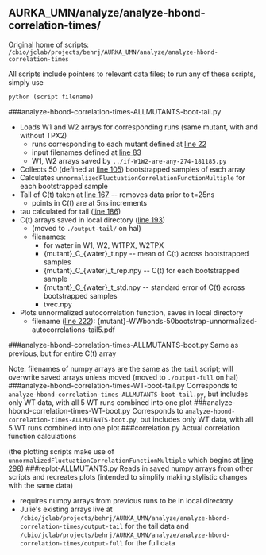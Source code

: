 ## AURKA_UMN/analyze/analyze-hbond-correlation-times/
Original home of scripts: `/cbio/jclab/projects/behrj/AURKA_UMN/analyze/analyze-hbond-correlation-times`

All scripts include pointers to relevant data files; to run any of these scripts, simply use 
```
python (script filename)
```
###analyze-hbond-correlation-times-ALLMUTANTS-boot-tail.py
* Loads W1 and W2 arrays for corresponding runs (same mutant, with and without TPX2)
  * runs corresponding to each mutant defined at [line 22](https://github.com/choderalab/AURKA_UMN/blob/master/analyze/analyze-hbond-correlation-times/analyze-hbond-correlation-times-ALLMUTANTS-boot-tail.py#L22-L35)
  * input filenames defined at [line 83](https://github.com/choderalab/AURKA_UMN/blob/master/analyze/analyze-hbond-correlation-times/analyze-hbond-correlation-times-ALLMUTANTS-boot-tail.py#L83-L86)
  * W1, W2 arrays saved by `../if-W1W2-are-any-274-181185.py`
* Collects 50 (defined at [line 105](https://github.com/choderalab/AURKA_UMN/blob/master/analyze/analyze-hbond-correlation-times/analyze-hbond-correlation-times-ALLMUTANTS-boot-tail.py#L105)) bootstrapped samples of each array
* Calculates `unnormalizedFluctuationCorrelationFunctionMultiple` for each bootstrapped sample
* Tail of C(t) taken at [line 167](https://github.com/choderalab/AURKA_UMN/blob/master/analyze/analyze-hbond-correlation-times/analyze-hbond-correlation-times-ALLMUTANTS-boot-tail.py#L167-L172) -- removes data prior to t=25ns
  * points in C(t) are at 5ns increments
* tau calculated for tail ([line 186](https://github.com/choderalab/AURKA_UMN/blob/master/analyze/analyze-hbond-correlation-times/analyze-hbond-correlation-times-ALLMUTANTS-boot-tail.py#L186-L189))
* C(t) arrays saved in local directory ([line 193](https://github.com/choderalab/AURKA_UMN/blob/master/analyze/analyze-hbond-correlation-times/analyze-hbond-correlation-times-ALLMUTANTS-boot-tail.py#L193-L204))
  * (moved to `./output-tail/` on hal)
  * filenames:
    * for water in W1, W2, W1TPX, W2TPX
    * {mutant}\_C_{water}_t.npy -- mean of C(t) across bootstrapped samples
    * {mutant}\_C_{water}_t_rep.npy -- C(t) for each bootstrapped sample
    * {mutant}\_C_{water}_t_std.npy -- standard error of C(t) across bootstrapped samples
    * tvec.npy 
* Plots unnormalized autocorrelation function, saves in local directory
  * filename ([line 222](https://github.com/choderalab/AURKA_UMN/blob/master/analyze/analyze-hbond-correlation-times/analyze-hbond-correlation-times-ALLMUTANTS-boot-tail.py#L222)): {mutant}-WWbonds-50bootstrap-unnormalized-autocorrelations-tail5.pdf

###analyze-hbond-correlation-times-ALLMUTANTS-boot.py
Same as previous, but for entire C(t) array

Note: filenames of numpy arrays are the same as the `tail` script; will overwrite saved arrays
unless moved (moved to `./output-full` on hal)
###analyze-hbond-correlation-times-WT-boot-tail.py
Corresponds to `analyze-hbond-correlation-times-ALLMUTANTS-boot-tail.py`, but includes only WT data, 
with all 5 WT runs combined into one plot
###analyze-hbond-correlation-times-WT-boot.py
Corresponds to `analyze-hbond-correlation-times-ALLMUTANTS-boot.py`, but includes only WT data, 
with all 5 WT runs combined into one plot
###correlation.py
Actual correlation function calculations

(the plotting scripts make use of `unnormalizedFluctuationCorrelationFunctionMultiple` which 
begins at [line 298](https://github.com/choderalab/AURKA_UMN/blob/master/analyze/analyze-hbond-correlation-times/correlation.py#L298))
###replot-ALLMUTANTS.py
Reads in saved numpy arrays from other scripts and recreates plots (intended to simplify 
making stylistic changes with the same data)
* requires numpy arrays from previous runs to be in local directory
* Julie's existing arrays live at `/cbio/jclab/projects/behrj/AURKA_UMN/analyze/analyze-hbond-correlation-times/output-tail` for the tail data and `/cbio/jclab/projects/behrj/AURKA_UMN/analyze/analyze-hbond-correlation-times/output-full` for the full data
